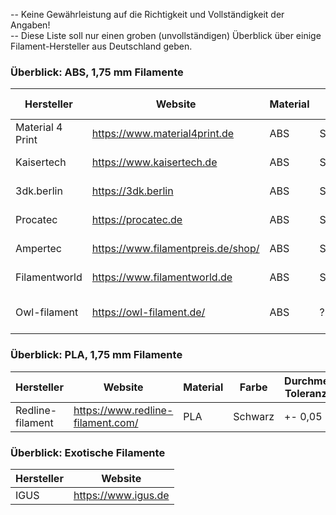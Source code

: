 -- Keine Gewährleistung auf die Richtigkeit und Vollständigkeit der Angaben!    
-- Diese Liste soll nur einen groben (unvollständigen) Überblick über einige Filament-Hersteller aus Deutschland geben.

### Überblick: ABS, 1,75 mm Filamente
Hersteller|Website|Material|Farbe|Durchmesser-Toleranz [mm]|Preis [€/kg]|Spulengröße [kg]|Firmensitz|Besonderheiten
---|---|---|---|---|---|---|---|---
Material 4 Print|https://www.material4print.de|ABS|Schwarz|+- 0,02|29,27|0,75|73066 Uhingen|
Kaisertech|https://www.kaisertech.de|ABS|Schwarz|+- 0,05|15,49|1,0|13507 Berlin  |
3dk.berlin|https://3dk.berlin|ABS|Schwarz|??|49,88|1,0|12099 Berlin |
Procatec|https://procatec.de|ABS|Schwarz|+- 0,05|21,65|1,0|58708 Menden|Refill - Rollen
Ampertec|https://www.filamentpreis.de/shop/|ABS|Schwarz|+- 0,04|40,31|1,0|82140 Olching |
Filamentworld|https://www.filamentworld.de|ABS|Schwarz|+- 0,05|24,90|1,0|89231 Neu-Ulm |
Owl-filament|https://owl-filament.de/|ABS|?|??|17,90|1,0|33442 Herzebrock Clarholz|



### Überblick: PLA, 1,75 mm Filamente
Hersteller|Website|Material|Farbe|Durchmesser-Toleranz [mm]|Preis [€/kg]|Spulengröße [kg]|Firmensitz|Besonderheiten
---|---|---|---|---|---|---|---|---
Redline-filament|https://www.redline-filament.com/|PLA|Schwarz|+- 0,05|25,99|1,0|41469 Neuss|Karton - Rollen

### Überblick: Exotische Filamente
Hersteller|Website
---|---
IGUS|https://www.igus.de
